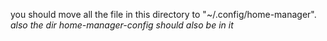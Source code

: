 you should move all the file in this directory to "~/.config/home-manager".
*also the dir home-manager-config should also be in it*